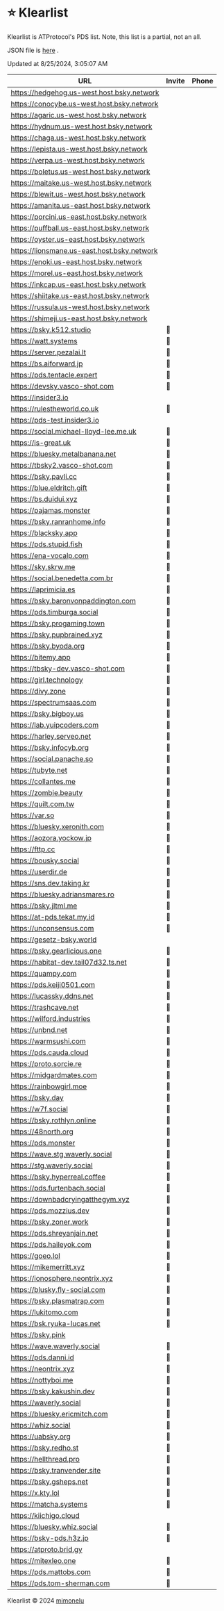# ⭐ Klearlist

Klearlist is ATProtocol's PDS list. Note, this list is a partial, not an all.

JSON file is [here](./list.json) .

Updated at 8/25/2024, 3:05:07 AM

|URL|Invite|Phone|
|-|-|-|
|https://hedgehog.us-west.host.bsky.network|||
|https://conocybe.us-west.host.bsky.network|||
|https://agaric.us-west.host.bsky.network|||
|https://hydnum.us-west.host.bsky.network|||
|https://chaga.us-west.host.bsky.network|||
|https://lepista.us-west.host.bsky.network|||
|https://verpa.us-west.host.bsky.network|||
|https://boletus.us-west.host.bsky.network|||
|https://maitake.us-west.host.bsky.network|||
|https://blewit.us-west.host.bsky.network|||
|https://amanita.us-east.host.bsky.network|||
|https://porcini.us-east.host.bsky.network|||
|https://puffball.us-east.host.bsky.network|||
|https://oyster.us-east.host.bsky.network|||
|https://lionsmane.us-east.host.bsky.network|||
|https://enoki.us-east.host.bsky.network|||
|https://morel.us-east.host.bsky.network|||
|https://inkcap.us-east.host.bsky.network|||
|https://shiitake.us-east.host.bsky.network|||
|https://russula.us-west.host.bsky.network|||
|https://shimeji.us-east.host.bsky.network|||
|https://bsky.k512.studio|🎫||
|https://watt.systems|🎫||
|https://server.pezalai.lt|🎫||
|https://bs.aiforward.jp|🎫||
|https://pds.tentacle.expert|🎫||
|https://devsky.vasco-shot.com|🎫||
|https://insider3.io|||
|https://rulestheworld.co.uk|🎫||
|https://pds-test.insider3.io|||
|https://social.michael-lloyd-lee.me.uk|🎫||
|https://is-great.uk|🎫||
|https://bluesky.metalbanana.net|🎫||
|https://tbsky2.vasco-shot.com|🎫||
|https://bsky.pavli.cc|🎫||
|https://blue.eldritch.gift|🎫||
|https://bs.duidui.xyz|🎫||
|https://pajamas.monster|🎫||
|https://bsky.ranranhome.info|🎫||
|https://blacksky.app|🎫||
|https://pds.stupid.fish|🎫||
|https://ena-vocalp.com|🎫||
|https://sky.skrw.me|🎫||
|https://social.benedetta.com.br|🎫||
|https://laprimicia.es|🎫||
|https://bsky.baronvonpaddington.com|🎫||
|https://pds.timburga.social|🎫||
|https://bsky.progaming.town|🎫||
|https://bsky.pupbrained.xyz|🎫||
|https://bsky.byoda.org|🎫||
|https://bitemy.app|🎫||
|https://tbsky-dev.vasco-shot.com|🎫||
|https://girl.technology|🎫||
|https://divy.zone|🎫||
|https://spectrumsaas.com|🎫||
|https://bsky.bigboy.us|🎫||
|https://lab.yuipcoders.com|🎫||
|https://harley.serveo.net|🎫||
|https://bsky.infocyb.org|🎫||
|https://social.panache.so|🎫||
|https://tubyte.net|🎫||
|https://collantes.me|🎫||
|https://zombie.beauty|🎫||
|https://quilt.com.tw|🎫||
|https://var.so|🎫||
|https://bluesky.xeronith.com|🎫||
|https://aozora.yockow.jp|🎫||
|https://fttp.cc|🎫||
|https://bousky.social|🎫||
|https://userdir.de|🎫||
|https://sns.dev.taking.kr|🎫||
|https://bluesky.adriansmares.ro|🎫||
|https://bsky.jltml.me|🎫||
|https://at-pds.tekat.my.id|🎫||
|https://unconsensus.com|🎫||
|https://gesetz-bsky.world|||
|https://bsky.gearlicious.one|🎫||
|https://habitat-dev.tail07d32.ts.net|🎫||
|https://quampy.com|🎫||
|https://pds.keiji0501.com|🎫||
|https://lucassky.ddns.net|🎫||
|https://trashcave.net|🎫||
|https://wilford.industries|🎫||
|https://unbnd.net|🎫||
|https://warmsushi.com|🎫||
|https://pds.cauda.cloud|🎫||
|https://proto.sorcie.re|🎫||
|https://midgardmates.com|🎫||
|https://rainbowgirl.moe|🎫||
|https://bsky.day|🎫||
|https://w7f.social|🎫||
|https://bsky.rothlyn.online|🎫||
|https://48north.org|🎫||
|https://pds.monster|🎫||
|https://wave.stg.waverly.social|🎫||
|https://stg.waverly.social|🎫||
|https://bsky.hyperreal.coffee|🎫||
|https://pds.furtenbach.social|🎫||
|https://downbadcryingatthegym.xyz|🎫||
|https://pds.mozzius.dev|🎫||
|https://bsky.zoner.work|🎫||
|https://pds.shreyanjain.net|🎫||
|https://pds.haileyok.com|🎫||
|https://goeo.lol|🎫||
|https://mikemerritt.xyz|🎫||
|https://ionosphere.neontrix.xyz|🎫||
|https://blusky.fly-social.com|🎫||
|https://bsky.plasmatrap.com|🎫||
|https://lukitomo.com|🎫||
|https://bsk.ryuka-lucas.net|🎫||
|https://bsky.pink|||
|https://wave.waverly.social|🎫||
|https://pds.danni.id|🎫||
|https://neontrix.xyz|🎫||
|https://nottyboi.me|🎫||
|https://bsky.kakushin.dev|🎫||
|https://waverly.social|🎫||
|https://bluesky.ericmitch.com|🎫||
|https://whiz.social|🎫||
|https://uabsky.org|🎫||
|https://bsky.redho.st|🎫||
|https://hellthread.pro|🎫||
|https://bsky.tranvender.site|🎫||
|https://bsky.gsheps.net|🎫||
|https://x.kty.lol|🎫||
|https://matcha.systems|🎫||
|https://kiichigo.cloud|||
|https://bluesky.whiz.social|🎫||
|https://bsky-pds.h3z.jp|🎫||
|https://atproto.brid.gy|||
|https://mitexleo.one|🎫||
|https://pds.mattobs.com|🎫||
|https://pds.tom-sherman.com|🎫||

Klearlist © 2024 [mimonelu](https://bsky.app/profile/mimonelu.net)
